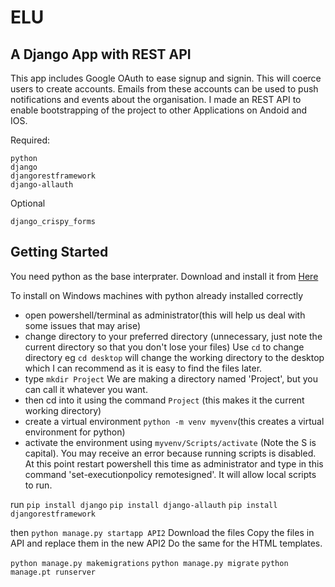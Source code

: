 # ELU
## A Django App with REST API

This app includes Google OAuth to ease signup and signin. This will coerce users to create accounts. Emails from these accounts can be used to push notifications and events about the organisation.
I made an REST API to enable bootstrapping of the project to other Applications on Andoid and IOS.

Required:

```
python
django
djangorestframework
django-allauth

```

Optional
```
django_crispy_forms
```
## Getting Started
You need python as the base interprater. Download and install it from [Here](https://www.python.org/downloads/)

To install on Windows machines with python already installed correctly

* open powershell/terminal as administrator(this will help us deal with some issues that may arise)
* change directory to your preferred directory (unnecessary, just note the current directory so that you don't lose your files) Use  ```cd``` to change directory eg ```cd desktop``` will change the working directory to the desktop which I can recommend as it is easy to find the files later.
* type ```mkdir Project``` We are making a directory named 'Project', but you can call it whatever you want.
* then cd into it using the command ```Project``` (this makes it the current working directory)
* create a virtual environment ```python -m venv myvenv```(this creates a virtual environment for python)
* activate the environment using ```myvenv/Scripts/activate``` (Note the S is capital). You may receive an error because running scripts is disabled. At this point restart powershell this time as administrator and type in this command 'set-executionpolicy remotesigned'. It will allow local scripts to run.

run
```pip install django```
```pip install django-allauth```
```pip install djangorestframework```

then
```python manage.py startapp API2```
Download the files
Copy the files in API and replace them in the new API2
Do the same for the HTML templates.

```python manage.py makemigrations```
```python manage.py migrate```
```python manage.pt runserver```
